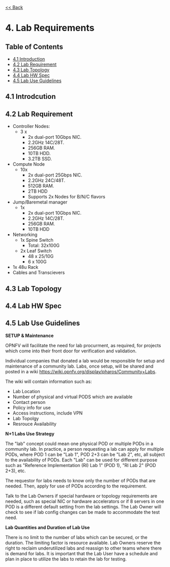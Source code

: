 [<< Back](../)

# 4. Lab Requirements

<a name="toc"></a>
## Table of Contents
* [4.1 Introduction](#4.1)
* [4.2 Lab Requirement](#4.2)
* [4.3 Lab Topology](#4.3)
* [4.4 Lab HW Spec](#4.4)
* [4.5 Lab Use Guidelines](#4.5)


<a name="4.1"></a>
## 4.1 Introdcution


<a name="4.2"></a>
## 4.2 Lab Requirement

- Controller Nodes:
  - 3 x
    - 2x dual-port 10Gbps NIC.
    - 2.2GHz 14C/28T.
    - 256GB RAM.
    - 10TB HDD.
    - 3.2TB SSD.
- Compute Node
  - 10x
    - 2x dual-port 25Gbps NIC.
    - 2.2GHz 24C/48T.
    - 512GB RAM.
    - 2TB HDD
    - Supports 2x Nodes for B/N/C flavors
- Jump/Baremetal manager
  - 1x
    - 2x dual-port 10Gbps NIC.
    - 2.2GHz 14C/28T.
    - 256GB RAM.
    - 10TB HDD
- Networking
  - 1x Spine Switch
    - Total: 32x100G
  - 2x Leaf Switch
    - 48 x 25/10G
    - 6 x 100G
- 1x 48u Rack
- Cables and Transcievers

<a name="4.3"></a>
## 4.3 Lab Topology


<a name="4.4"></a>
## 4.4 Lab HW Spec


<a name="4.5"></a>
## 4.5 Lab Use Guidelines

**SETUP & Maintenance**

OPNFV will facilitate the need for lab procurment, as required, for projects which come into their front door for verification and validation.

Individual companies that donated a lab would be responsible for setup and maintenance of a community lab. Labs, once setup, will be shared and posted in a wiki https://wiki.opnfv.org/display/pharos/Community+Labs.

The wiki will contain information such as:
- Lab Location
- Number of physical and virtual PODS which are available
- Contact person
- Policy info for use
- Access instructions, include VPN
- Lab Topolgy
- Resrouce Availability

**N+1 Labs Use Strategy**

The "lab" concept could mean one physical POD or multiple PODs in a community lab.  In practice, a person requesting a lab can apply for multiple PODs, where POD 1 can be "Lab 1", POD 2+3 can be "Lab 2", etc, all subject to the availability of PODs. Each "Lab" can be used for different purpose such as "Reference Implementation (RI) Lab 1" (POD 1), "RI Lab 2" (POD 2+3), etc.

The requestor for labs needs to know only the number of PODs that are needed.  Then, apply for use of PODs according to the requirement.

Talk to the Lab Owners if special hardware or topology requirements are needed, such as special NIC or hardware accelerators or if 8 servers in one POD is a different default setting from the lab settings.  The Lab Owner will check to see if lab config changes can be made to accommodate the test need.

**Lab Quantities and Duration of Lab Use**

There is no limit to the number of labs which can be secured, or the duration.  The limiting factor is resource available.  Lab Owners reserve the right to reclaim underutilized labs and reassign to other teams where there is demand for labs.  It is important that the Lab User have a schedule and plan in place to utilize the labs to retain the lab for testing.
